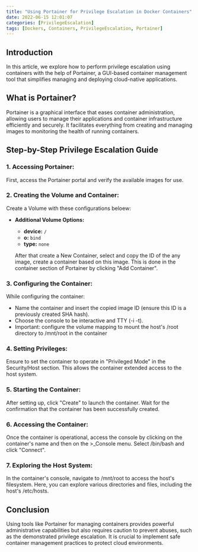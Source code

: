 ```yaml
---
title: "Using Portainer for Privilege Escalation in Docker Containers"
date: 2022-06-15 12:01:07
categories: [PrivilegeEscalation]
tags: [Dockers, Containers, PrivilegeEscalation, Portainer]
---
```


## Introduction

In this article, we explore how to perform privilege escalation using containers with the help of Portainer, a GUI-based container management tool that simplifies managing and deploying cloud-native applications.

## What is Portainer?

Portainer is a graphical interface that eases container administration, allowing users to manage their applications and container infrastructure efficiently and securely. It facilitates everything from creating and managing images to monitoring the health of running containers.

## Step-by-Step Privilege Escalation Guide

### 1. Accessing Portainer:
First, access the Portainer portal and verify the available images for use.

### 2. Creating the Volume and Container:
Create a Volume with these configurations beloew:  
- **Additional Volume Options:**
  - **device:** `/`
  - **o:** `bind`
  - **type:** `none`
  
  After that create a New Container, select and copy the ID of the any image, create a container based on this image. This is done in the container section of Portainer by clicking "Add Container".

### 3. Configuring the Container:
While configuring the container:
- Name the container and insert the copied image ID (ensure this ID is a previously created SHA hash).
- Choose the console to be interactive and TTY (-i -t).
- Important: configure the volume mapping to mount the host's /root directory to /mnt/root in the container

### 4. Setting Privileges:
Ensure to set the container to operate in "Privileged Mode" in the Security/Host section. This allows the container extended access to the host system.

### 5. Starting the Container:
After setting up, click "Create" to launch the container. Wait for the confirmation that the container has been successfully created.

### 6. Accessing the Container:
Once the container is operational, access the console by clicking on the container's name and then on the >_Console menu. Select /bin/bash and click "Connect".

### 7. Exploring the Host System:
In the container's console, navigate to /mnt/root to access the host's filesystem. Here, you can explore various directories and files, including the host's /etc/hosts.

## Conclusion

Using tools like Portainer for managing containers provides powerful administrative capabilities but also requires caution to prevent abuses, such as the demonstrated privilege escalation. It is crucial to implement safe container management practices to protect cloud environments.
